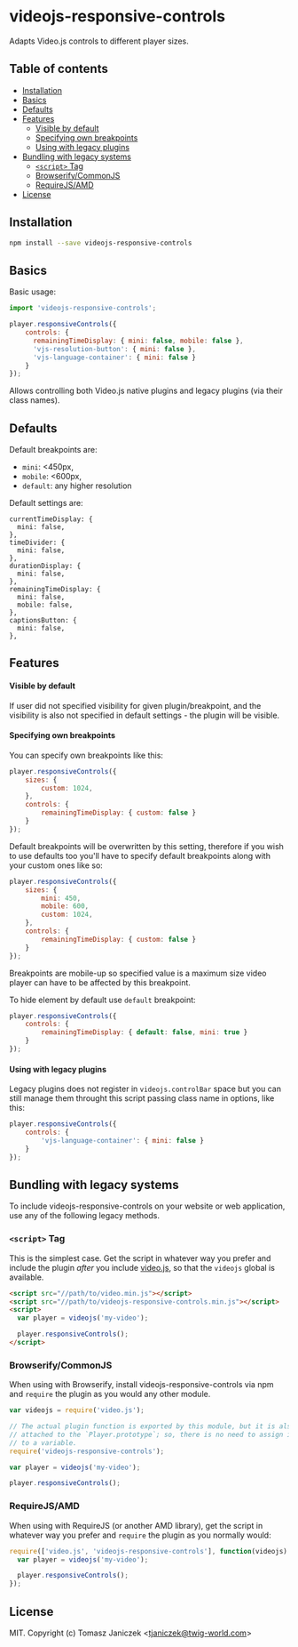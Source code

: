 # videojs-responsive-controls

Adapts Video.js controls to different player sizes.

<!-- START doctoc generated TOC please keep comment here to allow auto update -->
<!-- DON'T EDIT THIS SECTION, INSTEAD RE-RUN doctoc TO UPDATE -->
## Table of contents

- [Installation](#installation)
- [Basics](#basics)
- [Defaults](#defaults)
- [Features](#features)
    - [Visible by default](#visible-by-default)
    - [Specifying own breakpoints](#specifying-own-breakpoints)
    - [Using with legacy plugins](#using-with-legacy-plugins)
- [Bundling with legacy systems](#bundling-with-legacy-systems)
  - [`<script>` Tag](#script-tag)
  - [Browserify/CommonJS](#browserifycommonjs)
  - [RequireJS/AMD](#requirejsamd)
- [License](#license)

<!-- END doctoc generated TOC please keep comment here to allow auto update -->
## Installation

```sh
npm install --save videojs-responsive-controls
```


## Basics

Basic usage:

```js
import 'videojs-responsive-controls';

player.responsiveControls({
    controls: {
      remainingTimeDisplay: { mini: false, mobile: false },
      'vjs-resolution-button': { mini: false },
      'vjs-language-container': { mini: false }
    }
});
```

Allows controlling both Video.js native plugins and legacy plugins (via their class names).

## Defaults

Default breakpoints are:

- `mini`: <450px,
- `mobile`: <600px,
- `default`: any higher resolution

Default settings are:

```
currentTimeDisplay: {
  mini: false,
},
timeDivider: {
  mini: false,
},
durationDisplay: {
  mini: false,
},
remainingTimeDisplay: {
  mini: false,
  mobile: false,
},
captionsButton: {
  mini: false,
},
```

## Features

#### Visible by default

If user did not specified visibility for given plugin/breakpoint, and the visibility is also
not specified in default settings - the plugin will be visible.

#### Specifying own breakpoints

You can specify own breakpoints like this:

```js
player.responsiveControls({
    sizes: {
        custom: 1024,
    },
    controls: {
        remainingTimeDisplay: { custom: false }
    }
});
```

Default breakpoints will be overwritten by this setting, therefore if you wish to use defaults too
you'll have to specify default breakpoints along with your custom ones like so:


```js
player.responsiveControls({
    sizes: {
        mini: 450,
        mobile: 600,
        custom: 1024,
    },
    controls: {
        remainingTimeDisplay: { custom: false }
    }
});
```

Breakpoints are mobile-up so specified value is a maximum size video player can have to be affected by this breakpoint.

To hide element by default use `default` breakpoint:

```js
player.responsiveControls({
    controls: {
        remainingTimeDisplay: { default: false, mini: true }
    }
});
```


#### Using with legacy plugins

Legacy plugins does not register in `videojs.controlBar` space but you can still manage them throught
this script passing class name in options, like this:

```js
player.responsiveControls({
    controls: {
        'vjs-language-container': { mini: false }
    }
});
```



## Bundling with legacy systems

To include videojs-responsive-controls on your website or web application, use any of the following legacy methods.

### `<script>` Tag

This is the simplest case. Get the script in whatever way you prefer and include the plugin _after_ you include [video.js][videojs], so that the `videojs` global is available.

```html
<script src="//path/to/video.min.js"></script>
<script src="//path/to/videojs-responsive-controls.min.js"></script>
<script>
  var player = videojs('my-video');

  player.responsiveControls();
</script>
```

### Browserify/CommonJS

When using with Browserify, install videojs-responsive-controls via npm and `require` the plugin as you would any other module.

```js
var videojs = require('video.js');

// The actual plugin function is exported by this module, but it is also
// attached to the `Player.prototype`; so, there is no need to assign it
// to a variable.
require('videojs-responsive-controls');

var player = videojs('my-video');

player.responsiveControls();
```

### RequireJS/AMD

When using with RequireJS (or another AMD library), get the script in whatever way you prefer and `require` the plugin as you normally would:

```js
require(['video.js', 'videojs-responsive-controls'], function(videojs) {
  var player = videojs('my-video');

  player.responsiveControls();
});
```

## License

MIT. Copyright (c) Tomasz Janiczek &lt;tjaniczek@twig-world.com&gt;


[videojs]: http://videojs.com/
